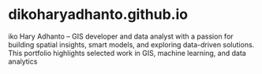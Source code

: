 # dikoharyadhanto.github.io
iko Hary Adhanto – GIS developer and data analyst with a passion for building spatial insights, smart models, and exploring data-driven solutions. This portfolio highlights selected work in GIS, machine learning, and data analytics
